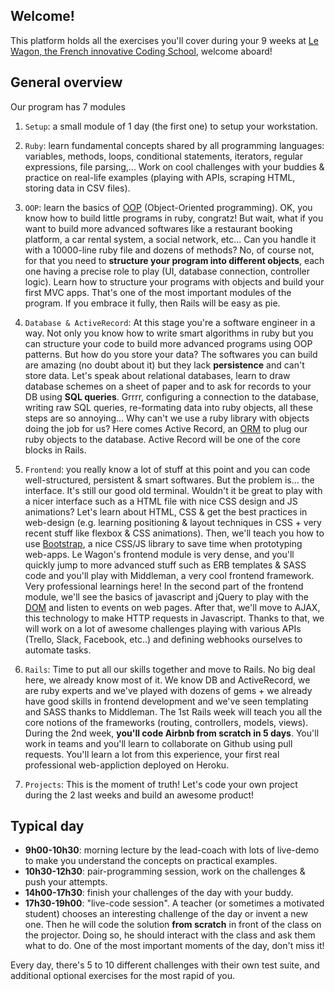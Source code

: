 ## Welcome!

This platform holds all the exercises you'll cover during your 9 weeks at [Le Wagon, the French innovative Coding School](http://www.lewagon.com), welcome aboard!

## General overview

Our program has 7 modules

1. `Setup`: a small module of 1 day (the first one) to setup your workstation.

2. `Ruby`: learn fundamental concepts shared by all programming languages: variables, methods, loops, conditional statements, iterators, regular expressions,  file parsing,... Work on cool challenges with your buddies & practice on real-life examples (playing with APIs, scraping HTML, storing data in CSV files).

3. `OOP`: learn the basics of [OOP](https://en.wikipedia.org/wiki/Object-oriented_programming) (Object-Oriented programming). OK, you know how to build little programs in ruby, congratz! But wait, what if you want to build more advanced softwares like a restaurant booking platform, a car rental system, a social network, etc... Can you handle it with a 10000-line ruby file and dozens of methods? No, of course not, for that you need to **structure your program into different objects**, each one having a precise role to play (UI, database connection, controller logic). Learn how to structure your programs with objects and build your first MVC apps. That's one of the most important modules of the program. If you embrace it fully, then Rails will be easy as pie.

4. `Database & ActiveRecord`: At this stage you're a software engineer in a way. Not only you know how to write smart algorithms in ruby but you can structure your code to build more advanced programs using OOP patterns. But how do you store your data? The softwares you can build are amazing (no doubt about it) but they lack **persistence** and can't store data. Let's speak about relational databases, learn to draw database schemes on a sheet of paper and to ask for records to your DB using **SQL queries**. Grrrr, configuring a connection to the database, writing raw SQL queries, re-formating data into ruby objects, all these steps are so annoying... Why can't we use a ruby library with objects doing the job for us? Here comes Active Record, an [ORM](https://en.wikipedia.org/wiki/Object-relational_mapping) to plug our ruby objects to the database. Active Record will be one of the core blocks in Rails.

5. `Frontend`: you really know a lot of stuff at this point and you can code well-structured, persistent & smart softwares. But the problem is... the interface. It's still our good old terminal. Wouldn't it be great to play with a nicer interface such as a HTML file with nice CSS design and JS animations? Let's learn about HTML, CSS & get the best practices in web-design (e.g. learning positioning & layout techniques in CSS + very recent stuff like flexbox & CSS animations). Then, we'll teach you how to use [Bootstrap](http://getbootstrap.com/), a nice CSS/JS library to save time when prototyping web-apps. Le Wagon's frontend module is very dense, and you'll quickly jump to more advanced stuff such as ERB templates & SASS code and you'll play with Middleman, a very cool frontend framework. Very professional learnings here! In the second part of the frontend module, we'll see the basics of javascript and jQuery to play with the [DOM](https://en.wikipedia.org/wiki/Document_Object_Model) and listen to events on web pages. After that, we'll move to AJAX, this technology to make HTTP requests in Javascript. Thanks to that, we will work on a lot of awesome challenges playing with various APIs (Trello, Slack, Facebook, etc..) and defining webhooks ourselves to automate tasks.

6. `Rails`: Time to put all our skills together and move to Rails. No big deal here, we already know most of it. We know DB and ActiveRecord, we are ruby experts and we've played with dozens of gems + we already have good skills in frontend development and we've seen templating and SASS thanks to Middleman. The 1st Rails week will teach you all the core notions of the frameworks (routing, controllers, models, views). During the 2nd week, **you'll code Airbnb from scratch in 5 days**. You'll work in teams and you'll learn to collaborate on Github using pull requests. You'll learn a lot from this experience, your first real professional web-appliction deployed on Heroku.

7. `Projects`: This is the moment of truth! Let's code your own project during the 2 last weeks and build an awesome product!

## Typical day

- **9h00-10h30**: morning lecture by the lead-coach with lots of live-demo to make you understand the concepts on practical examples.
- **10h30-12h30**: pair-programming session, work on the challenges & push your attempts.
- **14h00-17h30**: finish your challenges of the day with your buddy.
-  **17h30-19h00**: "live-code session". A teacher (or sometimes a motivated student) chooses an interesting challenge of the day or invent a new one. Then he will code the solution **from scratch** in front of the class on the projector. Doing so, he should interact with the class and ask them what to do. One of the most important moments of the day, don't miss it!

Every day, there's 5 to 10 different challenges with their own test suite, and additional optional exercises for the most rapid of you.
